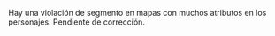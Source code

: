 Hay una violación de segmento en mapas con muchos atributos en los personajes. Pendiente de corrección.
